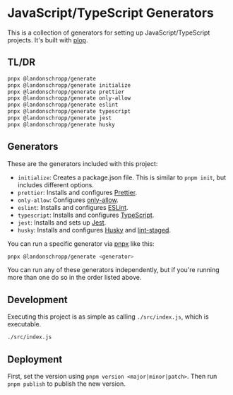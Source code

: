 # JavaScript/TypeScript Generators

This is a collection of generators for setting up JavaScript/TypeScript projects. It's built with
[plop](https://plopjs.com/).

## TL/DR

```bash
pnpx @landonschropp/generate
pnpx @landonschropp/generate initialize
pnpx @landonschropp/generate prettier
pnpx @landonschropp/generate only-allow
pnpx @landonschropp/generate eslint
pnpx @landonschropp/generate typescript
pnpx @landonschropp/generate jest
pnpx @landonschropp/generate husky
```

## Generators

These are the generators included with this project:

- `initialize`: Creates a package.json file. This is similar to `pnpm init`, but includes
  different options.
- `prettier`: Installs and configures [Prettier](https://prettier.io/).
- `only-allow`: Configures [only-allow](https://github.com/pnpm/only-allow).
- `eslint`: Installs and configures [ESLint](https://eslint.org/).
- `typescript`: Installs and configures [TypeScript](https://typescriptlang.org/).
- `jest`: Installs and sets up [Jest](https://jestjs.io/).
- `husky`: Installs and configures [Husky](https://typicode.github.io/husky/) and
  [lint-staged](https://www.npmjs.com/package/lint-staged).

You can run a specific generator via [pnpx](https://pnpm.io/cli/dlx) like this:

```sh
pnpx @landonschropp/generate <generator>
```

You can run any of these generators independently, but if you're running more than one do so in the
order listed above.

## Development

Executing this project is as simple as calling `./src/index.js`, which is executable.

```sh
./src/index.js
```

## Deployment

First, set the version using `pnpm version <major|minor|patch>`. Then run `pnpm publish` to publish
the new version.
